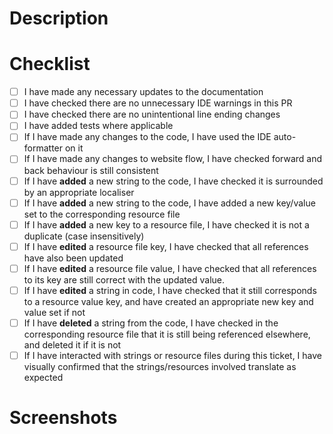 ﻿
<!--
Add the ticket number below and uncomment
[Link to Jira ticket](https://beisdigital.atlassian.net/browse/PC-####)
-->

# Description

<!--
Add a brief description of the change(s) you have made
-->

# Checklist

- [ ] I have made any necessary updates to the documentation
- [ ] I have checked there are no unnecessary IDE warnings in this PR
- [ ] I have checked there are no unintentional line ending changes
- [ ] I have added tests where applicable
- [ ] If I have made any changes to the code, I have used the IDE auto-formatter on it
- [ ] If I have made any changes to website flow, I have checked forward and back behaviour is still consistent
- [ ] If I have <b>added</b> a new string to the code, I have checked it is surrounded by an appropriate localiser
- [ ] If I have <b>added</b> a new string to the code, I have added a new key/value set to the corresponding resource file
- [ ] If I have <b>added</b> a new key to a resource file, I have checked it is not a duplicate (case insensitively)
- [ ] If I have <b>edited</b> a resource file key, I have checked that all references have also been updated
- [ ] If I have <b>edited</b> a resource file value, I have checked that all references to its key are still correct with the updated value.
- [ ] If I have <b>edited</b> a string in code, I have checked that it still corresponds to a resource value key, and have created an appropriate new key and value set if not
- [ ] If I have <b>deleted</b> a string from the code, I have checked in the corresponding resource file that it is still being referenced elsewhere, and deleted it if it is not
- [ ] If I have interacted with strings or resource files during this ticket, I have visually confirmed that the strings/resources involved translate as expected
 
# Screenshots

<!--
Add any screenshots of your changes, if applicable
-->